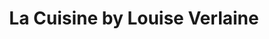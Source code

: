 ---
title: "La Cuisine by Louise Verlaine"
url: /voglans/la-cuisine-by-louise-verlaine/
shop: cuisine
---